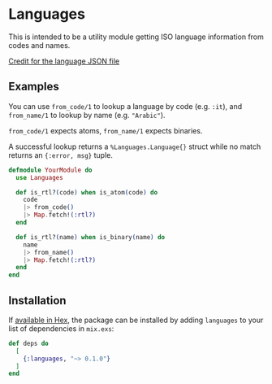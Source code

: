 # Languages

This is intended to be a utility module getting ISO language information from codes and names.

[Credit for the language JSON file](https://gist.github.com/joshuabaker/d2775b5ada7d1601bcd7b31cb4081981)

## Examples

You can use `from_code/1` to lookup a language by code (e.g. `:it`), and `from_name/1` to lookup by name (e.g. `"Arabic"`).

`from_code/1` expects atoms, `from_name/1` expects binaries.

A successful lookup returns a `%Languages.Language{}` struct while no match returns an `{:error, msg}` tuple.

```elixir
defmodule YourModule do
  use Languages

  def is_rtl?(code) when is_atom(code) do
    code
    |> from_code()
    |> Map.fetch!(:rtl?)
  end

  def is_rtl?(name) when is_binary(name) do
    name
    |> from_name()
    |> Map.fetch!(:rtl?)
  end
end
```

## Installation

If [available in Hex](https://hex.pm/docs/publish), the package can be installed
by adding `languages` to your list of dependencies in `mix.exs`:

```elixir
def deps do
  [
    {:languages, "~> 0.1.0"}
  ]
end
```
